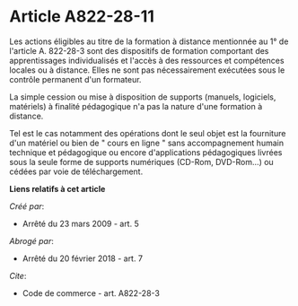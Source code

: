 # Article A822-28-11

Les actions éligibles au titre de la formation à distance mentionnée au 1° de l'article A. 822-28-3 sont des dispositifs de
formation comportant des apprentissages individualisés et l'accès à des ressources et compétences locales ou à distance.
Elles ne sont pas nécessairement exécutées sous le contrôle permanent d'un formateur. 

La simple cession ou mise à disposition de supports (manuels, logiciels, matériels) à finalité pédagogique n'a pas la nature
d'une formation à distance. 

Tel est le cas notamment des opérations dont le seul objet est la fourniture d'un matériel ou bien de " cours en ligne " sans
accompagnement humain technique et pédagogique ou encore d'applications pédagogiques livrées sous la seule forme de supports
numériques (CD-Rom, DVD-Rom...) ou cédées par voie de téléchargement.

**Liens relatifs à cet article**

_Créé par_:

  - Arrêté du 23 mars 2009 - art. 5

_Abrogé par_:

  - Arrêté du 20 février 2018 - art. 7

_Cite_:

  - Code de commerce - art. A822-28-3
